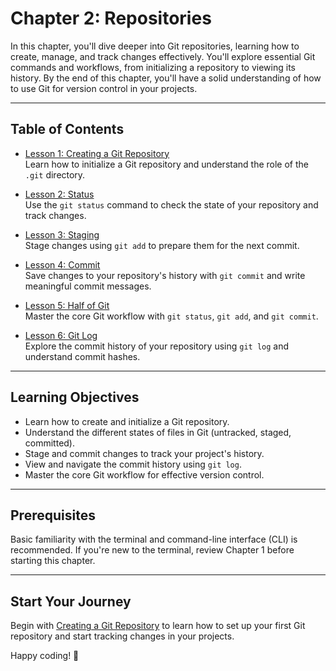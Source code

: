 # Chapter 2: Repositories

In this chapter, you'll dive deeper into Git repositories, learning how to create, manage, and track changes effectively. You'll explore essential Git commands and workflows, from initializing a repository to viewing its history. By the end of this chapter, you'll have a solid understanding of how to use Git for version control in your projects.

---

## Table of Contents

- [Lesson 1: Creating a Git Repository](./lesson-1/README.md)  
   Learn how to initialize a Git repository and understand the role of the `.git` directory.

- [Lesson 2: Status](./lesson-2/README.md)  
   Use the `git status` command to check the state of your repository and track changes.

- [Lesson 3: Staging](./lesson-3/README.md)  
   Stage changes using `git add` to prepare them for the next commit.

- [Lesson 4: Commit](./lesson-4/README.md)  
   Save changes to your repository's history with `git commit` and write meaningful commit messages.

- [Lesson 5: Half of Git](./lesson-5/README.md)  
   Master the core Git workflow with `git status`, `git add`, and `git commit`.

- [Lesson 6: Git Log](./lesson-6/README.md)  
   Explore the commit history of your repository using `git log` and understand commit hashes.

---

## Learning Objectives

- Learn how to create and initialize a Git repository.
- Understand the different states of files in Git (untracked, staged, committed).
- Stage and commit changes to track your project's history.
- View and navigate the commit history using `git log`.
- Master the core Git workflow for effective version control.

---

## Prerequisites

Basic familiarity with the terminal and command-line interface (CLI) is recommended. If you're new to the terminal, review Chapter 1 before starting this chapter.

---

## Start Your Journey

Begin with [Creating a Git Repository](./lesson-1/README.md) to learn how to set up your first Git repository and start tracking changes in your projects.

Happy coding! 🚀
